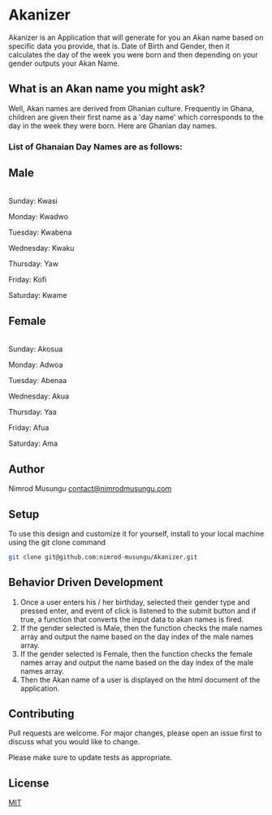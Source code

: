 # Akanizer

Akanizer is an Application that will generate for you an Akan name based on specific data you provide, that is. Date of Birth and Gender, then it calculates the day of the week you were born and then depending on your gender outputs your Akan Name. 

## What is an Akan name you might ask?

Well, Akan names are derived from Ghanian culture. Frequently in Ghana, children are given their first name as a 'day name' which corresponds to the day in the week they were born. Here are Ghanian day names.

### List of Ghanaian Day Names are as follows:

<strong><h2>Male</h2></strong><br>
Sunday: Kwasi

Monday: Kwadwo

Tuesday: Kwabena

Wednesday: Kwaku

Thursday:  Yaw

Friday: Kofi

Saturday: Kwame

<strong><h2>Female</h2></strong><br>
Sunday: Akosua

Monday: Adwoa

Tuesday: Abenaa

Wednesday: Akua

Thursday:  Yaa

Friday: Afua

Saturday: Ama

## Author

Nimrod Musungu
contact@nimrodmusungu.com

## Setup

To use this design and customize it for yourself, install to your local machine using the git clone command

```bash
git clone git@github.com:nimrod-musungu/Akanizer.git
```

## Behavior Driven Development

1. Once a user enters his / her birthday, selected their gender type and pressed enter, and event of click is listened to the submit button and if true, a function that converts the input data to akan names is fired.
2. If the gender selected is Male, then the function checks the male names array and output the name based on the day index of the male names array.
2. If the gender selected is Female, then the function checks the female names array and output the name based on the day index of the male names array.
3. Then the Akan name of a user is displayed on the html document of the application.

## Contributing
Pull requests are welcome. For major changes, please open an issue first to discuss what you would like to change.

Please make sure to update tests as appropriate.

## License
[MIT](https://choosealicense.com/licenses/mit/)